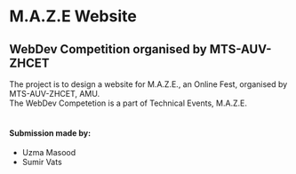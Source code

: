 # M.A.Z.E Website
## WebDev Competition organised by MTS-AUV-ZHCET
The project is to design a website for M.A.Z.E., an Online Fest, organised by MTS-AUV-ZHCET, AMU.
<br/>
The WebDev Competetion is a part of Technical Events, M.A.Z.E.
<br/>
<br/>
#### Submission made by:
<ul>
<li>Uzma Masood</li>
<li>Sumir Vats</li>
</ul>
<br/>
<br/>
